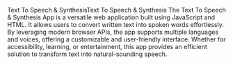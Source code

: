 
Text To Speech & SynthesisText To Speech & Synthesis
The Text To Speech & Synthesis App is a versatile web application built using JavaScript and HTML. It allows users to convert written text into spoken words effortlessly. By leveraging modern browser APIs, the app supports multiple languages and voices, offering a customizable and user-friendly interface. Whether for accessibility, learning, or entertainment, this app provides an efficient solution to transform text into natural-sounding speech.
